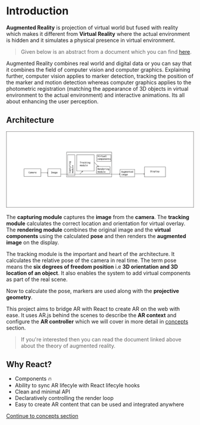 # Introduction

**Augmented Reality** is projection of virtual world but fused with reality which makes it different from **Virtual Reality** where the actual environment is hidden and it simulates a physical presence in virtual environment.

> Given below is an abstract from a document which you can find [here](http://www.vtt.fi/inf/pdf/science/2012/S3.pdf).

Augmented Reality combines real world and digital data or you can say that it combines the field of computer vision and computer graphics. Explaining further, computer vision applies to marker detection, tracking the position of the marker and motion detection whereas computer graphics applies to the photometric registration (matching the appearance of 3D objects in virtual environment to the actual environment) and interactive animations. Its all about enhancing the user perception.

## Architecture

<p align="center">
  <img src="./architecture.png">
</p>

The **capturing module** captures the **image** from the **camera**. The **tracking module** calculates the correct location and orientation for virtual overlay. The **rendering module** combines the original image and the **virtual components** using the calculated **pose** and then renders the **augmented image** on the display.

The tracking module is the important and heart of the architecture. It calculates the relative pose of the camera in real time. The term pose means the **six degrees of freedom position** i.e **3D orientation and 3D location of an object**. It also enables the system to add virtual components as part of the real scene.

Now to calculate the pose, markers are used along with the **projective geometry**.

This project aims to bridge AR with React to create AR on the web with ease. It uses AR.js behind the scenes to describe the **AR context** and configure the **AR controller** which we will cover in more detail in [concepts](./concepts.md) section.

> If you're interested then you can read the document linked above about the theory of augmented reality.

## Why React?

* Components 🔥
* Ability to sync AR lifecyle with React lifecyle hooks
* Clean and minimal API
* Declaratively controlling the render loop
* Easy to create AR content that can be used and integrated anywhere

[Continue to concepts section](./concepts.md)
